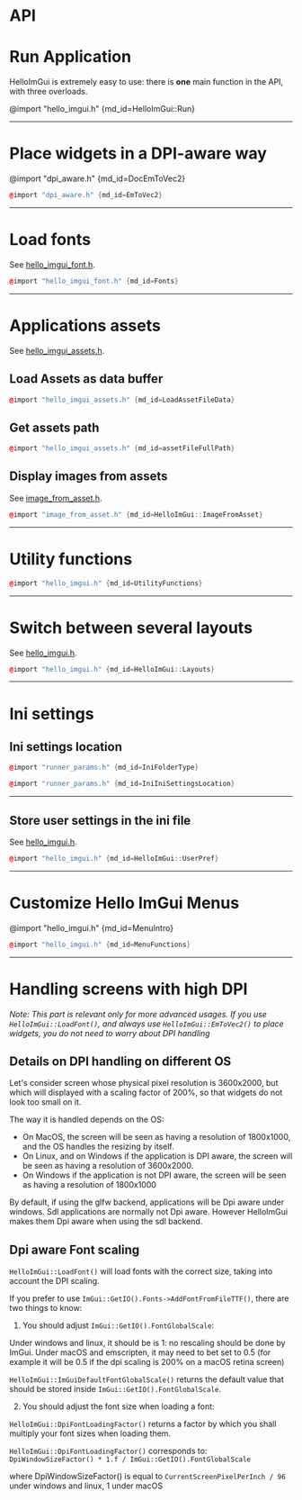 # API

# Run Application

HelloImGui is extremely easy to use: there is **one** main function in the API, with three overloads.

@import "hello_imgui.h" {md_id=HelloImGui::Run}

----

# Place widgets in a DPI-aware way

@import "dpi_aware.h" {md_id=DocEmToVec2}

```cpp
@import "dpi_aware.h" {md_id=EmToVec2}
```

----
# Load fonts
See [hello_imgui_font.h](https://github.com/pthom/hello_imgui/blob/master/src/hello_imgui/hello_imgui_font.h).
```cpp
@import "hello_imgui_font.h" {md_id=Fonts}
```

----

# Applications assets
See [hello_imgui_assets.h](https://github.com/pthom/hello_imgui/blob/master/src/hello_imgui/hello_imgui_assets.h).

## Load Assets as data buffer

```cpp
@import "hello_imgui_assets.h" {md_id=LoadAssetFileData}
```

## Get assets path

```cpp
@import "hello_imgui_assets.h" {md_id=assetFileFullPath}
```


## Display images from assets
See [image_from_asset.h](https://github.com/pthom/hello_imgui/blob/master/src/hello_imgui/image_from_asset.h).
```cpp
@import "image_from_asset.h" {md_id=HelloImGui::ImageFromAsset}
```

----

# Utility functions

```cpp
@import "hello_imgui.h" {md_id=UtilityFunctions}
```

----
# Switch between several layouts
See [hello_imgui.h](https://github.com/pthom/hello_imgui/blob/master/src/hello_imgui/hello_imgui.h).
    
```cpp
@import "hello_imgui.h" {md_id=HelloImGui::Layouts}
```

----

# Ini settings

## Ini settings location

```cpp
@import "runner_params.h" {md_id=IniFolderType}
```

```cpp
@import "runner_params.h" {md_id=IniIniSettingsLocation}
```

----

## Store user settings in the ini file
See [hello_imgui.h](https://github.com/pthom/hello_imgui/blob/master/src/hello_imgui/hello_imgui.h).

```cpp
@import "hello_imgui.h" {md_id=HelloImGui::UserPref}
```

----

# Customize Hello ImGui Menus

@import "hello_imgui.h" {md_id=MenuIntro}

```cpp
@import "hello_imgui.h" {md_id=MenuFunctions}
```

---

# Handling screens with high DPI

_Note: This part is relevant only for more advanced usages. If you use `HelloImGui::LoadFont()`, and always use `HelloImGui::EmToVec2()` to place widgets, you do not need to worry about DPI handling_ 

## Details on DPI handling on different OS

Let's consider screen whose physical pixel resolution is 3600x2000, but which will displayed with a scaling factor of 200%, so that widgets do not look too small on it.

The way it is handled depends on the OS:
- On MacOS, the screen will be seen as having a resolution of 1800x1000, and the OS handles the resizing by itself.
- On Linux, and on Windows if the application is DPI aware, the screen will be seen as having a resolution of 3600x2000.
- On Windows if the application is not DPI aware, the screen will be seen as having a resolution of 1800x1000

By default, if using the glfw backend, applications will be Dpi aware under windows.
Sdl applications are normally not Dpi aware. However HelloImGui makes them Dpi aware when using the sdl backend.


## Dpi aware Font scaling

`HelloImGui::LoadFont()` will load fonts with the correct size, taking into account the DPI scaling.

If you prefer to use `ImGui::GetIO().Fonts->AddFontFromFileTTF()`, there are two things to know:

1. You should adjust `ImGui::GetIO().FontGlobalScale`:

Under windows and linux, it should be is 1: no rescaling should be done by ImGui.
Under macOS and emscripten, it may need to bet set to 0.5 (for example it will be 0.5 if the dpi scaling is 200%
on a macOS retina screen)

`HelloImGui::ImGuiDefaultFontGlobalScale()` returns the default value that should be stored inside `ImGui::GetIO().FontGlobalScale`.


2. You should adjust the font size when loading a font:

`HelloImGui::DpiFontLoadingFactor()` returns a factor by which you shall multiply your font sizes when loading them.

`HelloImGui::DpiFontLoadingFactor()` corresponds to:
`DpiWindowSizeFactor() * 1.f / ImGui::GetIO().FontGlobalScale`

where DpiWindowSizeFactor() is equal to `CurrentScreenPixelPerInch / 96`
under windows and linux, 1 under macOS
